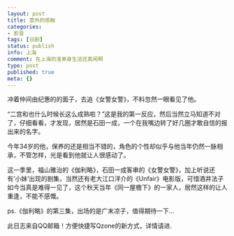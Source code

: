 ```yaml
---
layout: post
title: 意外的感触
categories:
- 影音
tags: [日剧]
status: publish
info: 上海
comment: 在上海的准单身生活还真闲啊
type: post
published: true
meta: {}
---
```



冲着仲间由纪惠的的面子，去追《女警女警》，不料忽然一眼看见了他。

“二宫和也什么时候长这么成熟啦？”这是我的第一反应，然后当然立马知道不对了，仔细看看，才发现，居然是石田一成，一个在我嘴边转了好几圈才敢自信的报出来的名字。

今年34岁的他，保养的还是相当不错的，角色的个性却似乎与他当年仍然一脉相承，不管怎样，光是看到他就让人很感动了。

这一季里，福山雅治的《伽利略》，石田一成客串的《女警女警》，加上听说还有‘小妹’出现的剧集，当然还有老大江口洋介的《Unfair》电影版，可惜酒井法子如今当真是难得一见了，这个秋天当年《同一屋檐下》的一家人，居然这样的让人重逢，不能不感慨。

ps.《伽利略》的第三集，出场的是广末凉子，值得期待一下...

此日志来自QQ邮箱！方便快捷写Qzone的新方式，详情请进.


